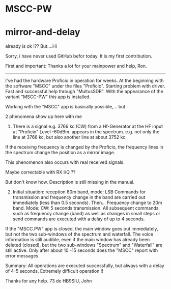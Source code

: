 # MSCC-PW
# mirror-and-delay
already is ok !?? But....Hi


Sorry, i have never used GitHub befor today. 
It is my first contribution.

First and important:
Thanks a lot for your mainpower and help, Ron.

****************************************************

I've had the hardware Proficio in operation for weeks.
At the beginning with the software "MSCC" under the files "Proficio".
Starting problem with driver. Fast and successful help
through "MultusSDR".
With the appearance of the variant "MSCC-PW" this app is installed.

Working with the "MSCC" app is basically possible,... but

2 phenomena show up here with me

1) There is a signal  e.g. 3766 kc (CW) from a  Hf-Generator at the HF input at "Proficio"  Level -60dBm.
appears in the spectrum. e.g. not only the line at 3766 kc, but also another line at about 3752 kc.

If the receiving frequency is changed by the Proficio, the frequency lines in the spectrum change  the position as a mirror image. 

This phenomenon also occurs with real received signals.

Maybe correctable with RX I/Q ??

But don't know how. Description is still missing in the manual.

2) Initial situation: reception 80m band, mode: LSB Commands for transmission and frequency change in the band 
 are carried out immediately (less than 0.5 seconds). Then...
Frequency change to 20m band. Mode: CW: 5 seconds transmission. 
All subsequent commands such as frequency change (band) 
as well as changes in small steps or send commands are executed with a delay of up to 4 seconds.

If the "MSCC.PW" app is closed, the main window goes out immediately, but not the two sub-windows of the spectrum and waterfall. 
The voice information is still audible, even if the main window has already been deleted (closed), but the two sub-windows
"Spectrum" and "Waterfall" are still active. Only after about 10 -15 seconds does the "MSCC" report with error messages.

Summary: All operations are executed successfully, but always with a delay of 4-5 seconds.
  Extremely difficult operation !!
  
  
  Thanks for any help.   73 de HB9SIU, John
